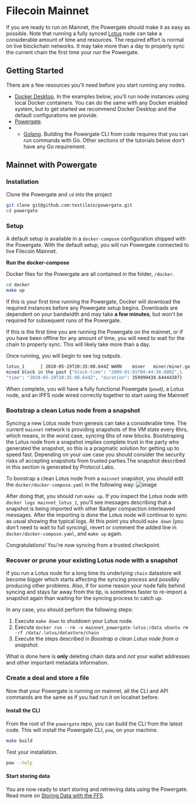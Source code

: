 # Filecoin Mainnet

If you are ready to run on Mainnet, the Powergate should make it as easy as possible. Note that running a fully synced [Lotus](https://lotu.sh/) node can take a considerable amount of time and resources. The required effort is normal on live blockchain networks. It may take more than a day to properly sync the current chain the first time your run the Powergate.

## Getting Started

There are a few resources you'll need before you start running any nodes.

- [Docker Desktop](https://www.docker.com/products/docker-desktop). In the examples below, you'll run node instances using local Docker containers. You can do the same with any Docker enabled system, but to get started we recommend Docker Desktop and the default configurations we provide.
- [Powergate](https://github.com/textileio/powergate).
- - [Golang](https://golang.org/). Building the Powergate CLI from code requires that you can run commands with Go. Other sections of the tutorials below don't have any Go requirement.

## Mainnet with Powergate

### Installation

Clone the Powergate and `cd` into the project

```bash
git clone git@github.com:textileio/powergate.git
cd powergate
```

### Setup

A default setup is available in a `docker-compose` configuration shipped with the Powergate. With the default setup, you will run Powergate connected to live Filecoin Mainnet.

**Run the docker-compose**

Docker files for the Powergate are all contained in the folder, `/docker`.

```bash
cd docker
make up
```

If this is your first time running the Powergate, Docker will download the required instances before any Powergate setup begins. Downloads are dependent on your bandwidth and may take **a few minutes**, but won't be required for subsequent runs of the Powergate.

If this is the first time you are running the Powergate on the mainnet, or if you have been offline for any amount of time, you will need to wait for the chain to properly sync. This will likely take more than a day.

Once running, you will begin to see log outputs.

```bash
lotus_1      | 2020-05-29T20:35:08.644Z	WARN	miner	miner/miner.go:177\
mined block in the past	{"block-time": "2009-01-01T04:44:30.000Z",\
"time": "2020-05-29T20:35:08.644Z", "duration": 359999438.64444387}
```

When complete, you will have a fully functional Powergate (`powd`), a Lotus node, and an IPFS node wired correctly together to start using the Mainnet!

### Bootstrap a clean Lotus node from a snapshot

Syncing a new Lotus node from genesis can take a considerable time. The current `mainnet` network is providing snapshots of the VM state every 6hrs, which means, in the worst case, syncing 6hs of new blocks.
Bootstraping the Lotus node from a snapshot implies complete trust in the party who generated the snapshot, so this is a pragmatic solution for getting up to speed fast. Depending on your use case you should consider the security risks of accepting snapshots from trusted parties.The snapshot described in this section is generated by Protocol Labs.

To boostrap a clean Lotus node from a `mainnet` snapshot, you should edit the `docker/docker-compose.yaml` in the following way:
![image](https://user-images.githubusercontent.com/6136245/99153057-c3f3b780-2684-11eb-9f78-c74e883a74ea.png)

After doing that, you should run `make up`. If you inspect the Lotus node with `docker logs mainnet_lotus_1`, you'll see messages describing that a snapshot is being imported with other Badger compaction interleaved messages. After the importing is done the Lotus node will continue to sync as usual showing the typical logs. At this point you should `make down` (you don't need to wait to full syncing), revert or comment the added line in `docker/docker-compose.yaml`, and `make up` again.

Congratulations! You're now syncing from a trusted checkpoint.


### Recover or prune your existing Lotus node with a snapshot

If you run a Lotus node for a long time its underlying `chain` datastore will become bigger which starts affecting the syncing process and possibly producing other problems. Also, if for some reason your node falls behind syncing and stays far away from the tip, is sometimes faster to re-import a snapshot again than waiting for the syncing process to catch up.

In any case, you should perform the following steps:
1. Execute `make down` to shutdown your Lotus node.
2. Execute `docker run --rm -v mainnet_powergate-lotus:/data ubuntu rm -rf /data/.lotus/datastore/chain`
3. Execute the steps described in _Boostrap a clean Lotus node from a snapshot_.

What is done here is **only** deleting chain data and *not* your wallet addresses and other important metadata information.

### Create a deal and store a file

Now that your Powergate is running on mainnet, all the CLI and API commands are the same as if you had run it on localnet before.

#### Install the CLI

From the root of the `powergate` repo, you can build the CLI from the latest code. This will install the Powergate CLI, `pow`, on your machine.

```bash
make build
```

Test your installation.

```bash
pow --help
```

#### Start storing data

You are now ready to start storing and retrieving data using the Powergate. Read more on [Storing Data with the FFS](ffs.md).
